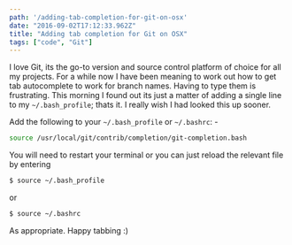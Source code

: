 ```yaml
---
path: '/adding-tab-completion-for-git-on-osx'
date: "2016-09-02T17:12:33.962Z"
title: "Adding tab completion for Git on OSX"
tags: ["code", "Git"]
---
```


I love Git, its the go-to version and source control platform of choice for all my projects. For a while now I have been meaning to work out how to get tab autocomplete to work for branch names. Having to type them is frustrating. This morning I found out its just a matter of adding a single line to my `~/.bash_profile`; thats it. I really wish I had looked this up sooner.

Add the following to your `~/.bash_profile` or `~/.bashrc`: -

```bash
source /usr/local/git/contrib/completion/git-completion.bash
```

You will need to restart your terminal or you can just reload the relevant file by entering

```bash
$ source ~/.bash_profile
```

or

```bash
$ source ~/.bashrc
```

As appropriate. Happy tabbing :)